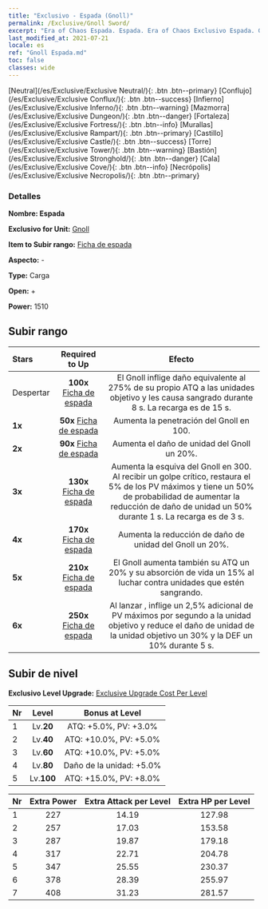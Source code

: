```yaml
---
title: "Exclusivo - Espada (Gnoll)"
permalink: /Exclusive/Gnoll Sword/
excerpt: "Era of Chaos Espada. Espada. Era of Chaos Exclusivo Espada. Gnoll Exclusivo."
last_modified_at: 2021-07-21
locale: es
ref: "Gnoll Espada.md"
toc: false
classes: wide
---
```

 [Neutral](/es/Exclusive/Exclusive Neutral/){: .btn .btn--primary} [Conflujo](/es/Exclusive/Exclusive Conflux/){: .btn .btn--success} [Infierno](/es/Exclusive/Exclusive Inferno/){: .btn .btn--warning} [Mazmorra](/es/Exclusive/Exclusive Dungeon/){: .btn .btn--danger} [Fortaleza](/es/Exclusive/Exclusive Fortress/){: .btn .btn--info} [Murallas](/es/Exclusive/Exclusive Rampart/){: .btn .btn--primary} [Castillo](/es/Exclusive/Exclusive Castle/){: .btn .btn--success} [Torre](/es/Exclusive/Exclusive Tower/){: .btn .btn--warning} [Bastión](/es/Exclusive/Exclusive Stronghold/){: .btn .btn--danger} [Cala](/es/Exclusive/Exclusive Cove/){: .btn .btn--info} [Necrópolis](/es/Exclusive/Exclusive Necropolis/){: .btn .btn--primary} 

### Detalles
 **Nombre: Espada** 

 **Exclusivo for Unit:** [Gnoll](/es/units/Gnoll/) 

 **Item to Subir rango:** [Ficha de espada](/ItemsES/con_912/)

 **Aspecto:** -

 **Type:** Carga

 **Open:** +

 **Power:** 1510

## Subir rango

  |     Stars    |  Required to Up | Efecto |
  |:-------------|:---------------:|:---------------:|
  |  Despertar  | **100x** [Ficha de espada](/ItemsES/con_912/) | <Heridas Abiertas> El Gnoll inflige daño equivalente al 275% de su propio ATQ a las unidades objetivo y les causa sangrado durante 8 s. La recarga es de 15 s. |
  | **1x** <i class="fas fa-star"/> | **50x** [Ficha de espada](/ItemsES/con_912/) | Aumenta la penetración del Gnoll en 100. |
  | **2x** <i class="fas fa-star"/> | **90x** [Ficha de espada](/ItemsES/con_912/) | Aumenta el daño de unidad del Gnoll un 20%. |
  | **3x** <i class="fas fa-star"/> | **130x** [Ficha de espada](/ItemsES/con_912/) | Aumenta la esquiva del Gnoll en 300. Al recibir un golpe crítico, restaura el 5% de los PV máximos y tiene un 50% de probabilidad de aumentar la reducción de daño de unidad un 50% durante 1 s. La recarga es de 3 s. |
  | **4x** <i class="fas fa-star"/> | **170x** [Ficha de espada](/ItemsES/con_912/) | Aumenta la reducción de daño de unidad del Gnoll un 20%. |
  | **5x** <i class="fas fa-star"/> | **210x** [Ficha de espada](/ItemsES/con_912/) | El Gnoll aumenta también su ATQ un 20% y su absorción de vida un 15% al luchar contra unidades que estén sangrando. |
  | **6x** <i class="fas fa-star"/> | **250x** [Ficha de espada](/ItemsES/con_912/) | Al lanzar <Heridas Abiertas>, inflige un 2,5% adicional de PV máximos por segundo a la unidad objetivo y reduce el daño de unidad de la unidad objetivo un 30% y la DEF un 10% durante 5 s. |


## Subir de nivel
 **Exclusivo Level Upgrade:** [Exclusive Upgrade Cost Per Level](/Exclusive/ExclusiveUpgradeCostPerLevel/)

  |  Nr  |   Level  | Bonus at Level |
  |:-----|:--------:|:--------------:|
  | 1 | Lv.**20** | ATQ: +5.0%, PV: +3.0% |
  | 2 | Lv.**40** | ATQ: +10.0%, PV: +5.0% |
  | 3 | Lv.**60** | ATQ: +10.0%, PV: +5.0% |
  | 4 | Lv.**80** | Daño de la unidad: +5.0% |
  | 5 | Lv.**100** | ATQ: +15.0%, PV: +8.0% |


  |  Nr  |  Extra Power | Extra Attack per Level | Extra HP per Level |
  |:-----|:--------:|:--------:|:--------:|
  | 1 | 227 | 14.19 | 127.98 |
  | 2 | 257 | 17.03 | 153.58 |
  | 3 | 287 | 19.87 | 179.18 |
  | 4 | 317 | 22.71 | 204.78 |
  | 5 | 347 | 25.55 | 230.37 |
  | 6 | 378 | 28.39 | 255.97 |
  | 7 | 408 | 31.23 | 281.57 |


